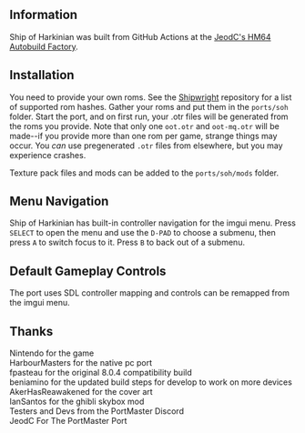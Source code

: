 ## Information
Ship of Harkinian was built from GitHub Actions at the [JeodC's HM64 Autobuild Factory](https://github.com/JeodC/hm64-builder).

## Installation
You need to provide your own roms. See the [Shipwright](https://github.com/HarbourMasters/Shipwright/blob/develop/docs/supportedHashes.json) repository for a list of supported rom hashes. Gather your roms and put them in the `ports/soh` folder. Start the port, and on first run, your .otr files will be generated from the roms you provide. Note that only one `oot.otr` and `oot-mq.otr` will be made--if you provide more than one rom per game, strange things may occur. You *can* use pregenerated `.otr` files from elsewhere, but you may experience crashes.

Texture pack files and mods can be added to the `ports/soh/mods` folder. 

## Menu Navigation
Ship of Harkinian has built-in controller navigation for the imgui menu. Press `SELECT` to open the menu and use the `D-PAD` to choose a submenu, then press `A` to switch focus to it. Press `B` to back out of a submenu.

## Default Gameplay Controls
The port uses SDL controller mapping and controls can be remapped from the imgui menu.

## Thanks
Nintendo for the game  
HarbourMasters for the native pc port  
fpasteau for the original 8.0.4 compatibility build  
beniamino for the updated build steps for develop to work on more devices  
AkerHasReawakened for the cover art  
IanSantos for the ghibli skybox mod  
Testers and Devs from the PortMaster Discord  
JeodC For The PortMaster Port



